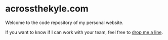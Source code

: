 # acrossthekyle.com

Welcome to the code repository of my personal website.

If you want to know if I can work with your team, feel free to [drop me a line](mailto:hello@acrossthekyle.com).
